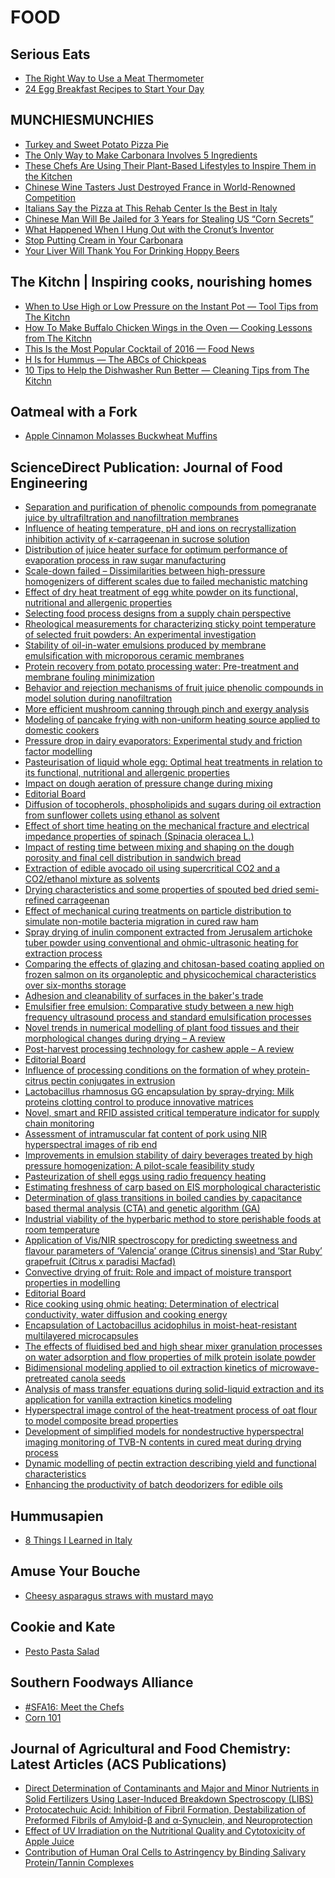 # FOOD

## Serious Eats
- [The Right Way to Use a Meat Thermometer](http://feeds.seriouseats.com/~r/seriouseatsfeaturesvideos/~3/yWSWBCj0ybM/how-to-take-meat-temperature-thermometer-cooking-doneness.html)
- [24 Egg Breakfast Recipes to Start Your Day](http://feeds.seriouseats.com/~r/seriouseatsfeaturesvideos/~3/5f6kqYtUiJo/egg-breakfast-recipes.html)

## MUNCHIESMUNCHIES
- [Turkey and Sweet Potato Pizza Pie](https://munchies.vice.com/en/recipes/turkey-and-sweet-potato-pizza-pie)
- [The Only Way to Make Carbonara Involves 5 Ingredients](https://munchies.vice.com/en/articles/the-definitive-way-to-make-the-worlds-best-comfort-food)
- [These Chefs Are Using Their Plant-Based Lifestyles to Inspire Them in the Kitchen](https://munchies.vice.com/en/articles/these-chefs-are-using-their-plant-based-lifestyles-to-inspire-them-in-the-kitchen)
- [Chinese Wine Tasters Just Destroyed France in World-Renowned Competition](https://munchies.vice.com/en/articles/china-just-destroyed-france-spain-and-america-in-a-wine-tasting)
- [Italians Say the Pizza at This Rehab Center Is the Best in Italy](https://munchies.vice.com/en/articles/italians-say-the-pizzeria-at-this-rehab-center-is-the-best-in-italy)
- [Chinese Man Will Be Jailed for 3 Years for Stealing US “Corn Secrets”](https://munchies.vice.com/en/articles/chinese-man-will-be-jailed-for-3-years-for-stealing-us-corn-secrets)
- [What Happened When I Hung Out with the Cronut’s Inventor](https://munchies.vice.com/en/articles/what-happened-when-i-hung-out-with-the-inventor-of-the-cronut)
- [Stop Putting Cream in Your Carbonara](https://munchies.vice.com/en/articles/stop-putting-cream-in-your-carbonara)
- [Your Liver Will Thank You For Drinking Hoppy Beers](https://munchies.vice.com/en/articles/drinking-hoppy-ipas-is-better-for-your-liver)

## The Kitchn | Inspiring cooks, nourishing homes
- [When to Use High or Low Pressure on the Instant Pot — Tool Tips from The Kitchn](http://feedproxy.google.com/~r/apartmenttherapy/thekitchn/~3/tUHobStKTwA/when-to-use-high-or-low-pressure-on-the-instant-pot-236432)
- [How To Make Buffalo Chicken Wings in the Oven — Cooking Lessons from The Kitchn](http://feedproxy.google.com/~r/apartmenttherapy/thekitchn/~3/g7Ik1t_-hsU/how-to-make-buffalo-wings-in-the-oven-cooking-lessons-from-the-kitchn-211577)
- [This Is the Most Popular Cocktail of 2016 — Food News](http://feedproxy.google.com/~r/apartmenttherapy/thekitchn/~3/aBqA_bkadAk/this-is-the-most-popular-cocktail-of-2016-237247)
- [H Is for Hummus — The ABCs of Chickpeas](http://feedproxy.google.com/~r/apartmenttherapy/thekitchn/~3/ZLP4IGeSlus/h-is-for-hummus-round-up-234693)
- [10 Tips to Help the Dishwasher Run Better — Cleaning Tips from The Kitchn](http://feedproxy.google.com/~r/apartmenttherapy/thekitchn/~3/quworzp96rw/10-tips-to-make-your-dishwasher-run-better-cleaning-tips-from-the-kitchn-104328)

## Oatmeal with a Fork
- [Apple Cinnamon Molasses Buckwheat Muffins](http://www.oatmealwithafork.com/2016/10/10/apple-cinnamon-molasses-buckwheat-muffins/)

## ScienceDirect Publication: Journal of Food Engineering
- [Separation and purification of phenolic compounds from pomegranate juice by ultrafiltration and nanofiltration membranes](http://rss.sciencedirect.com/action/redirectFile?&zone=main&currentActivity=feed&usageType=outward&url=http%3A%2F%2Fwww.sciencedirect.com%2Fscience%3F_ob%3DGatewayURL%26_origin%3DIRSSSEARCH%26_method%3DcitationSearch%26_piikey%3DS0260877416303405%26_version%3D1%26md5%3Db4a9009fe2fa3c1f8620a9c82ef54b6b)
- [Influence of heating temperature, pH and ions on recrystallization inhibition activity of κ-carrageenan in sucrose solution](http://rss.sciencedirect.com/action/redirectFile?&zone=main&currentActivity=feed&usageType=outward&url=http%3A%2F%2Fwww.sciencedirect.com%2Fscience%3F_ob%3DGatewayURL%26_origin%3DIRSSSEARCH%26_method%3DcitationSearch%26_piikey%3DS0260877416303387%26_version%3D1%26md5%3D99ec37b88efc4044a57299e85fa647f4)
- [Distribution of juice heater surface for optimum performance of evaporation process in raw sugar manufacturing](http://rss.sciencedirect.com/action/redirectFile?&zone=main&currentActivity=feed&usageType=outward&url=http%3A%2F%2Fwww.sciencedirect.com%2Fscience%3F_ob%3DGatewayURL%26_origin%3DIRSSSEARCH%26_method%3DcitationSearch%26_piikey%3DS0260877416303375%26_version%3D1%26md5%3D6708091fa37e53054b9732ac90198117)
- [Scale-down failed – Dissimilarities between high-pressure homogenizers of different scales due to failed mechanistic matching](http://rss.sciencedirect.com/action/redirectFile?&zone=main&currentActivity=feed&usageType=outward&url=http%3A%2F%2Fwww.sciencedirect.com%2Fscience%3F_ob%3DGatewayURL%26_origin%3DIRSSSEARCH%26_method%3DcitationSearch%26_piikey%3DS0260877416303429%26_version%3D1%26md5%3D996eaedff3a96ef3da1200f36bb02882)
- [Effect of dry heat treatment of egg white powder on its functional, nutritional and allergenic properties](http://rss.sciencedirect.com/action/redirectFile?&zone=main&currentActivity=feed&usageType=outward&url=http%3A%2F%2Fwww.sciencedirect.com%2Fscience%3F_ob%3DGatewayURL%26_origin%3DIRSSSEARCH%26_method%3DcitationSearch%26_piikey%3DS0260877416303454%26_version%3D1%26md5%3Dfdae941268524d41f49c4987aaf662a9)
- [Selecting food process designs from a supply chain perspective](http://rss.sciencedirect.com/action/redirectFile?&zone=main&currentActivity=feed&usageType=outward&url=http%3A%2F%2Fwww.sciencedirect.com%2Fscience%3F_ob%3DGatewayURL%26_origin%3DIRSSSEARCH%26_method%3DcitationSearch%26_piikey%3DS0260877416303399%26_version%3D1%26md5%3D1a28710cb20d86d78d2cdd32bc51d890)
- [Rheological measurements for characterizing sticky point temperature of selected fruit powders: An experimental investigation](http://rss.sciencedirect.com/action/redirectFile?&zone=main&currentActivity=feed&usageType=outward&url=http%3A%2F%2Fwww.sciencedirect.com%2Fscience%3F_ob%3DGatewayURL%26_origin%3DIRSSSEARCH%26_method%3DcitationSearch%26_piikey%3DS0260877416303211%26_version%3D1%26md5%3D74c244f28c58e8670e555a452563e14e)
- [Stability of oil-in-water emulsions produced by membrane emulsification with microporous ceramic membranes](http://rss.sciencedirect.com/action/redirectFile?&zone=main&currentActivity=feed&usageType=outward&url=http%3A%2F%2Fwww.sciencedirect.com%2Fscience%3F_ob%3DGatewayURL%26_origin%3DIRSSSEARCH%26_method%3DcitationSearch%26_piikey%3DS026087741630348X%26_version%3D1%26md5%3D24020a98974a4262dbcd8868d8f79e27)
- [Protein recovery from potato processing water: Pre-treatment and membrane fouling minimization](http://rss.sciencedirect.com/action/redirectFile?&zone=main&currentActivity=feed&usageType=outward&url=http%3A%2F%2Fwww.sciencedirect.com%2Fscience%3F_ob%3DGatewayURL%26_origin%3DIRSSSEARCH%26_method%3DcitationSearch%26_piikey%3DS0260877416303363%26_version%3D1%26md5%3D5d72259bf6b677a07df56022e4f9e21c)
- [Behavior and rejection mechanisms of fruit juice phenolic compounds in model solution during nanofiltration](http://rss.sciencedirect.com/action/redirectFile?&zone=main&currentActivity=feed&usageType=outward&url=http%3A%2F%2Fwww.sciencedirect.com%2Fscience%3F_ob%3DGatewayURL%26_origin%3DIRSSSEARCH%26_method%3DcitationSearch%26_piikey%3DS0260877416303478%26_version%3D1%26md5%3D65e19499edddf6201c04632b666d0edf)
- [More efficient mushroom canning through pinch and exergy analysis](http://rss.sciencedirect.com/action/redirectFile?&zone=main&currentActivity=feed&usageType=outward&url=http%3A%2F%2Fwww.sciencedirect.com%2Fscience%3F_ob%3DGatewayURL%26_origin%3DIRSSSEARCH%26_method%3DcitationSearch%26_piikey%3DS0260877416303442%26_version%3D1%26md5%3Dbcdd7bfb3f6c63a1ad5a0decfd5311b0)
- [Modeling of pancake frying with non-uniform heating source applied to domestic cookers](http://rss.sciencedirect.com/action/redirectFile?&zone=main&currentActivity=feed&usageType=outward&url=http%3A%2F%2Fwww.sciencedirect.com%2Fscience%3F_ob%3DGatewayURL%26_origin%3DIRSSSEARCH%26_method%3DcitationSearch%26_piikey%3DS0260877416303508%26_version%3D1%26md5%3D4f75776ab5b1cbe5b6161c1b2ebb34c4)
- [Pressure drop in dairy evaporators: Experimental study and friction factor modelling](http://rss.sciencedirect.com/action/redirectFile?&zone=main&currentActivity=feed&usageType=outward&url=http%3A%2F%2Fwww.sciencedirect.com%2Fscience%3F_ob%3DGatewayURL%26_origin%3DIRSSSEARCH%26_method%3DcitationSearch%26_piikey%3DS0260877416303430%26_version%3D1%26md5%3Dfcae73942d66dd64b156bb53e71f228b)
- [Pasteurisation of liquid whole egg: Optimal heat treatments in relation to its functional, nutritional and allergenic properties](http://rss.sciencedirect.com/action/redirectFile?&zone=main&currentActivity=feed&usageType=outward&url=http%3A%2F%2Fwww.sciencedirect.com%2Fscience%3F_ob%3DGatewayURL%26_origin%3DIRSSSEARCH%26_method%3DcitationSearch%26_piikey%3DS0260877416303685%26_version%3D1%26md5%3D33a62609a7bb3829a777c14e2855173c)
- [Impact on dough aeration of pressure change during mixing](http://rss.sciencedirect.com/action/redirectFile?&zone=main&currentActivity=feed&usageType=outward&url=http%3A%2F%2Fwww.sciencedirect.com%2Fscience%3F_ob%3DGatewayURL%26_origin%3DIRSSSEARCH%26_method%3DcitationSearch%26_piikey%3DS0260877416303132%26_version%3D1%26md5%3Dd2375d1bb40f87812edce9102d0f40d4)
- [Editorial Board](http://rss.sciencedirect.com/action/redirectFile?&zone=main&currentActivity=feed&usageType=outward&url=http%3A%2F%2Fwww.sciencedirect.com%2Fscience%3F_ob%3DGatewayURL%26_origin%3DIRSSSEARCH%26_method%3DcitationSearch%26_piikey%3DS0260877416303557%26_version%3D1%26md5%3Dfc9895fedc2293a78283eeaf323c36f5)
- [Diffusion of tocopherols, phospholipids and sugars during oil extraction from sunflower collets using ethanol as solvent](http://rss.sciencedirect.com/action/redirectFile?&zone=main&currentActivity=feed&usageType=outward&url=http%3A%2F%2Fwww.sciencedirect.com%2Fscience%3F_ob%3DGatewayURL%26_origin%3DIRSSSEARCH%26_method%3DcitationSearch%26_piikey%3DS0260877416303089%26_version%3D1%26md5%3Dec6378772096b8e047fda979e1b1150c)
- [Effect of short time heating on the mechanical fracture and electrical impedance properties of spinach (Spinacia oleracea L.)](http://rss.sciencedirect.com/action/redirectFile?&zone=main&currentActivity=feed&usageType=outward&url=http%3A%2F%2Fwww.sciencedirect.com%2Fscience%3F_ob%3DGatewayURL%26_origin%3DIRSSSEARCH%26_method%3DcitationSearch%26_piikey%3DS0260877416303065%26_version%3D1%26md5%3D6792045a2daae30bac7c94078e61d02c)
- [Impact of resting time between mixing and shaping on the dough porosity and final cell distribution in sandwich bread](http://rss.sciencedirect.com/action/redirectFile?&zone=main&currentActivity=feed&usageType=outward&url=http%3A%2F%2Fwww.sciencedirect.com%2Fscience%3F_ob%3DGatewayURL%26_origin%3DIRSSSEARCH%26_method%3DcitationSearch%26_piikey%3DS0260877416302667%26_version%3D1%26md5%3Da0e5b187aaa113b95537ca32c8ac377a)
- [Extraction of edible avocado oil using supercritical CO2 and a CO2/ethanol mixture as solvents](http://rss.sciencedirect.com/action/redirectFile?&zone=main&currentActivity=feed&usageType=outward&url=http%3A%2F%2Fwww.sciencedirect.com%2Fscience%3F_ob%3DGatewayURL%26_origin%3DIRSSSEARCH%26_method%3DcitationSearch%26_piikey%3DS0260877416303090%26_version%3D1%26md5%3D4e9a89d632a5659669e393f5496e5874)
- [Drying characteristics and some properties of spouted bed dried semi-refined carrageenan](http://rss.sciencedirect.com/action/redirectFile?&zone=main&currentActivity=feed&usageType=outward&url=http%3A%2F%2Fwww.sciencedirect.com%2Fscience%3F_ob%3DGatewayURL%26_origin%3DIRSSSEARCH%26_method%3DcitationSearch%26_piikey%3DS0260877416303120%26_version%3D1%26md5%3D8531750863118bea15348dd3e0e063a2)
- [Effect of mechanical curing treatments on particle distribution to simulate non-motile bacteria migration in cured raw ham](http://rss.sciencedirect.com/action/redirectFile?&zone=main&currentActivity=feed&usageType=outward&url=http%3A%2F%2Fwww.sciencedirect.com%2Fscience%3F_ob%3DGatewayURL%26_origin%3DIRSSSEARCH%26_method%3DcitationSearch%26_piikey%3DS0260877416303107%26_version%3D1%26md5%3D5347cd639371c070adde7c88c96b8155)
- [Spray drying of inulin component extracted from Jerusalem artichoke tuber powder using conventional and ohmic-ultrasonic heating for extraction process](http://rss.sciencedirect.com/action/redirectFile?&zone=main&currentActivity=feed&usageType=outward&url=http%3A%2F%2Fwww.sciencedirect.com%2Fscience%3F_ob%3DGatewayURL%26_origin%3DIRSSSEARCH%26_method%3DcitationSearch%26_piikey%3DS0260877416303144%26_version%3D1%26md5%3Df8e862716821670b5a0d847eddda1e49)
- [Comparing the effects of glazing and chitosan-based coating applied on frozen salmon on its organoleptic and physicochemical characteristics over six-months storage](http://rss.sciencedirect.com/action/redirectFile?&zone=main&currentActivity=feed&usageType=outward&url=http%3A%2F%2Fwww.sciencedirect.com%2Fscience%3F_ob%3DGatewayURL%26_origin%3DIRSSSEARCH%26_method%3DcitationSearch%26_piikey%3DS0260877416302710%26_version%3D1%26md5%3Dc3ac557832f76335336e854781214467)
- [Adhesion and cleanability of surfaces in the baker's trade](http://rss.sciencedirect.com/action/redirectFile?&zone=main&currentActivity=feed&usageType=outward&url=http%3A%2F%2Fwww.sciencedirect.com%2Fscience%3F_ob%3DGatewayURL%26_origin%3DIRSSSEARCH%26_method%3DcitationSearch%26_piikey%3DS0260877416303351%26_version%3D1%26md5%3Db12f1c043d8e6f05e8b6e6a7bb041f20)
- [Emulsifier free emulsion: Comparative study between a new high frequency ultrasound process and standard emulsification processes](http://rss.sciencedirect.com/action/redirectFile?&zone=main&currentActivity=feed&usageType=outward&url=http%3A%2F%2Fwww.sciencedirect.com%2Fscience%3F_ob%3DGatewayURL%26_origin%3DIRSSSEARCH%26_method%3DcitationSearch%26_piikey%3DS0260877416303119%26_version%3D1%26md5%3D34d4a1e4eb40c2f095b50f18d91bf211)
- [Novel trends in numerical modelling of plant food tissues and their morphological changes during drying – A review](http://rss.sciencedirect.com/action/redirectFile?&zone=main&currentActivity=feed&usageType=outward&url=http%3A%2F%2Fwww.sciencedirect.com%2Fscience%3F_ob%3DGatewayURL%26_origin%3DIRSSSEARCH%26_method%3DcitationSearch%26_piikey%3DS0260877416303077%26_version%3D1%26md5%3D0b182a391a3562353d62da77b2145d66)
- [Post-harvest processing technology for cashew apple – A review](http://rss.sciencedirect.com/action/redirectFile?&zone=main&currentActivity=feed&usageType=outward&url=http%3A%2F%2Fwww.sciencedirect.com%2Fscience%3F_ob%3DGatewayURL%26_origin%3DIRSSSEARCH%26_method%3DcitationSearch%26_piikey%3DS0260877416303223%26_version%3D1%26md5%3D34c80e1e4288616d17ac81d52e71bea8)
- [Editorial Board](http://rss.sciencedirect.com/action/redirectFile?&zone=main&currentActivity=feed&usageType=outward&url=http%3A%2F%2Fwww.sciencedirect.com%2Fscience%3F_ob%3DGatewayURL%26_origin%3DIRSSSEARCH%26_method%3DcitationSearch%26_piikey%3DS0260877416303302%26_version%3D1%26md5%3Df7dab5bcdcfcbc1c572e82d8874326d0)
- [Influence of processing conditions on the formation of whey protein-citrus pectin conjugates in extrusion](http://rss.sciencedirect.com/action/redirectFile?&zone=main&currentActivity=feed&usageType=outward&url=http%3A%2F%2Fwww.sciencedirect.com%2Fscience%3F_ob%3DGatewayURL%26_origin%3DIRSSSEARCH%26_method%3DcitationSearch%26_piikey%3DS0260877416302928%26_version%3D1%26md5%3Da819598eabbe88c37124570d4cd8c608)
- [Lactobacillus rhamnosus GG encapsulation by spray-drying: Milk proteins clotting control to produce innovative matrices](http://rss.sciencedirect.com/action/redirectFile?&zone=main&currentActivity=feed&usageType=outward&url=http%3A%2F%2Fwww.sciencedirect.com%2Fscience%3F_ob%3DGatewayURL%26_origin%3DIRSSSEARCH%26_method%3DcitationSearch%26_piikey%3DS0260877416302886%26_version%3D1%26md5%3D6056048446823c14643b7285037d1dd7)
- [Novel, smart and RFID assisted critical temperature indicator for supply chain monitoring](http://rss.sciencedirect.com/action/redirectFile?&zone=main&currentActivity=feed&usageType=outward&url=http%3A%2F%2Fwww.sciencedirect.com%2Fscience%3F_ob%3DGatewayURL%26_origin%3DIRSSSEARCH%26_method%3DcitationSearch%26_piikey%3DS026087741630214X%26_version%3D1%26md5%3D9faec711ad738ebb914666a5c88f3a2e)
- [Assessment of intramuscular fat content of pork using NIR hyperspectral images of rib end](http://rss.sciencedirect.com/action/redirectFile?&zone=main&currentActivity=feed&usageType=outward&url=http%3A%2F%2Fwww.sciencedirect.com%2Fscience%3F_ob%3DGatewayURL%26_origin%3DIRSSSEARCH%26_method%3DcitationSearch%26_piikey%3DS0260877416302552%26_version%3D1%26md5%3D6e89e899f64a1fc3c607ba98302453f1)
- [Improvements in emulsion stability of dairy beverages treated by high pressure homogenization: A pilot-scale feasibility study](http://rss.sciencedirect.com/action/redirectFile?&zone=main&currentActivity=feed&usageType=outward&url=http%3A%2F%2Fwww.sciencedirect.com%2Fscience%3F_ob%3DGatewayURL%26_origin%3DIRSSSEARCH%26_method%3DcitationSearch%26_piikey%3DS0260877416302916%26_version%3D1%26md5%3D4646bbe6edac14af0fad3581f6b738b0)
- [Pasteurization of shell eggs using radio frequency heating](http://rss.sciencedirect.com/action/redirectFile?&zone=main&currentActivity=feed&usageType=outward&url=http%3A%2F%2Fwww.sciencedirect.com%2Fscience%3F_ob%3DGatewayURL%26_origin%3DIRSSSEARCH%26_method%3DcitationSearch%26_piikey%3DS0260877416302898%26_version%3D1%26md5%3D07cb99b1e85ceedf663ff6a540de0752)
- [Estimating freshness of carp based on EIS morphological characteristic](http://rss.sciencedirect.com/action/redirectFile?&zone=main&currentActivity=feed&usageType=outward&url=http%3A%2F%2Fwww.sciencedirect.com%2Fscience%3F_ob%3DGatewayURL%26_origin%3DIRSSSEARCH%26_method%3DcitationSearch%26_piikey%3DS0260877416302874%26_version%3D1%26md5%3Df8bd7fa61c38e88a6cc53ef21b9016dc)
- [Determination of glass transitions in boiled candies by capacitance based thermal analysis (CTA) and genetic algorithm (GA)](http://rss.sciencedirect.com/action/redirectFile?&zone=main&currentActivity=feed&usageType=outward&url=http%3A%2F%2Fwww.sciencedirect.com%2Fscience%3F_ob%3DGatewayURL%26_origin%3DIRSSSEARCH%26_method%3DcitationSearch%26_piikey%3DS0260877416302904%26_version%3D1%26md5%3D05925a6efad8c41afbc6b0a8cd008eb6)
- [Industrial viability of the hyperbaric method to store perishable foods at room temperature](http://rss.sciencedirect.com/action/redirectFile?&zone=main&currentActivity=feed&usageType=outward&url=http%3A%2F%2Fwww.sciencedirect.com%2Fscience%3F_ob%3DGatewayURL%26_origin%3DIRSSSEARCH%26_method%3DcitationSearch%26_piikey%3DS0260877416303016%26_version%3D1%26md5%3D0e9eb31ef90451d283f53f05ea19b594)
- [Application of Vis/NIR spectroscopy for predicting sweetness and flavour parameters of ‘Valencia’ orange (Citrus sinensis) and ‘Star Ruby’ grapefruit (Citrus x paradisi Macfad)](http://rss.sciencedirect.com/action/redirectFile?&zone=main&currentActivity=feed&usageType=outward&url=http%3A%2F%2Fwww.sciencedirect.com%2Fscience%3F_ob%3DGatewayURL%26_origin%3DIRSSSEARCH%26_method%3DcitationSearch%26_piikey%3DS0260877416303028%26_version%3D1%26md5%3D69489aa78563ecc97ea1863264111860)
- [Convective drying of fruit: Role and impact of moisture transport properties in modelling](http://rss.sciencedirect.com/action/redirectFile?&zone=main&currentActivity=feed&usageType=outward&url=http%3A%2F%2Fwww.sciencedirect.com%2Fscience%3F_ob%3DGatewayURL%26_origin%3DIRSSSEARCH%26_method%3DcitationSearch%26_piikey%3DS0260877416303004%26_version%3D1%26md5%3Dbcbe0a374529cbb367247e33d43012b8)
- [Editorial Board](http://rss.sciencedirect.com/action/redirectFile?&zone=main&currentActivity=feed&usageType=outward&url=http%3A%2F%2Fwww.sciencedirect.com%2Fscience%3F_ob%3DGatewayURL%26_origin%3DIRSSSEARCH%26_method%3DcitationSearch%26_piikey%3DS0260877416303168%26_version%3D1%26md5%3D32a2afaee5c56466e242714396f2f881)
- [Rice cooking using ohmic heating: Determination of electrical conductivity, water diffusion and cooking energy](http://rss.sciencedirect.com/action/redirectFile?&zone=main&currentActivity=feed&usageType=outward&url=http%3A%2F%2Fwww.sciencedirect.com%2Fscience%3F_ob%3DGatewayURL%26_origin%3DIRSSSEARCH%26_method%3DcitationSearch%26_piikey%3DS0260877416302643%26_version%3D1%26md5%3Da63422a85c2802b7156a7fe90101ff15)
- [Encapsulation of Lactobacillus acidophilus in moist-heat-resistant multilayered microcapsules](http://rss.sciencedirect.com/action/redirectFile?&zone=main&currentActivity=feed&usageType=outward&url=http%3A%2F%2Fwww.sciencedirect.com%2Fscience%3F_ob%3DGatewayURL%26_origin%3DIRSSSEARCH%26_method%3DcitationSearch%26_piikey%3DS0260877416302722%26_version%3D1%26md5%3D5df14db6b7d2dea1a5cb3e46691b2512)
- [The effects of fluidised bed and high shear mixer granulation processes on water adsorption and flow properties of milk protein isolate powder](http://rss.sciencedirect.com/action/redirectFile?&zone=main&currentActivity=feed&usageType=outward&url=http%3A%2F%2Fwww.sciencedirect.com%2Fscience%3F_ob%3DGatewayURL%26_origin%3DIRSSSEARCH%26_method%3DcitationSearch%26_piikey%3DS0260877416302680%26_version%3D1%26md5%3D8861cdc5d2657b0e2d0791654d539611)
- [Bidimensional modeling applied to oil extraction kinetics of microwave-pretreated canola seeds](http://rss.sciencedirect.com/action/redirectFile?&zone=main&currentActivity=feed&usageType=outward&url=http%3A%2F%2Fwww.sciencedirect.com%2Fscience%3F_ob%3DGatewayURL%26_origin%3DIRSSSEARCH%26_method%3DcitationSearch%26_piikey%3DS0260877416302692%26_version%3D1%26md5%3D085faa7d8f3cc1087b12112d8b6abf65)
- [Analysis of mass transfer equations during solid-liquid extraction and its application for vanilla extraction kinetics modeling](http://rss.sciencedirect.com/action/redirectFile?&zone=main&currentActivity=feed&usageType=outward&url=http%3A%2F%2Fwww.sciencedirect.com%2Fscience%3F_ob%3DGatewayURL%26_origin%3DIRSSSEARCH%26_method%3DcitationSearch%26_piikey%3DS0260877416302709%26_version%3D1%26md5%3D37493281f2898706bfe5e2edb64769fb)
- [Hyperspectral image control of the heat-treatment process of oat flour to model composite bread properties](http://rss.sciencedirect.com/action/redirectFile?&zone=main&currentActivity=feed&usageType=outward&url=http%3A%2F%2Fwww.sciencedirect.com%2Fscience%3F_ob%3DGatewayURL%26_origin%3DIRSSSEARCH%26_method%3DcitationSearch%26_piikey%3DS0260877416302679%26_version%3D1%26md5%3D585068e744d7a1a1a38998c7578d1e0d)
- [Development of simplified models for nondestructive hyperspectral imaging monitoring of TVB-N contents in cured meat during drying process](http://rss.sciencedirect.com/action/redirectFile?&zone=main&currentActivity=feed&usageType=outward&url=http%3A%2F%2Fwww.sciencedirect.com%2Fscience%3F_ob%3DGatewayURL%26_origin%3DIRSSSEARCH%26_method%3DcitationSearch%26_piikey%3DS0260877416302655%26_version%3D1%26md5%3D7c1556ed2e2f02ad4ad2f4d0e2e8e67d)
- [Dynamic modelling of pectin extraction describing yield and functional characteristics](http://rss.sciencedirect.com/action/redirectFile?&zone=main&currentActivity=feed&usageType=outward&url=http%3A%2F%2Fwww.sciencedirect.com%2Fscience%3F_ob%3DGatewayURL%26_origin%3DIRSSSEARCH%26_method%3DcitationSearch%26_piikey%3DS0260877416302862%26_version%3D1%26md5%3D70d453fb52ee88a4cf03ee37f16dcd04)
- [Enhancing the productivity of batch deodorizers for edible oils](http://rss.sciencedirect.com/action/redirectFile?&zone=main&currentActivity=feed&usageType=outward&url=http%3A%2F%2Fwww.sciencedirect.com%2Fscience%3F_ob%3DGatewayURL%26_origin%3DIRSSSEARCH%26_method%3DcitationSearch%26_piikey%3DS0260877416302849%26_version%3D1%26md5%3Dcd11138b049fbb9f920c903e77edbf96)

## Hummusapien
- [8 Things I Learned in Italy](http://www.hummusapien.com/8-things-learned-italy/)

## Amuse Your Bouche
- [Cheesy asparagus straws with mustard mayo](http://feedproxy.google.com/~r/amuse-your-bouche/MZbY/~3/m-KB3KrMoaw/)

## Cookie and Kate
- [Pesto Pasta Salad](http://feedproxy.google.com/~r/CookieAndKate/~3/U4Bxw6GuEqI/)

## Southern Foodways Alliance
- [#SFA16: Meet the Chefs](http://www.southernfoodways.org/sfa16-meet-the-chefs/)
- [Corn 101](http://www.southernfoodways.org/corn-101/)

## Journal of Agricultural and Food Chemistry: Latest Articles (ACS Publications)
- [Direct Determination of Contaminants and Major and
Minor Nutrients in Solid Fertilizers Using Laser-Induced Breakdown
Spectroscopy (LIBS)](http://feedproxy.google.com/~r/acs/jafcau/~3/c0dgAOWo5Ew/acs.jafc.6b04028)
- [Protocatechuic Acid: Inhibition of Fibril Formation,
Destabilization of Preformed Fibrils of Amyloid-β and
α-Synuclein, and Neuroprotection](http://feedproxy.google.com/~r/acs/jafcau/~3/4ncptB3le6I/acs.jafc.6b03217)
- [Effect of UV Irradiation on the Nutritional Quality
and Cytotoxicity of Apple Juice](http://feedproxy.google.com/~r/acs/jafcau/~3/OUIkU5Rkjas/acs.jafc.6b02491)
- [Contribution of Human Oral Cells to Astringency by
Binding Salivary Protein/Tannin Complexes](http://feedproxy.google.com/~r/acs/jafcau/~3/mae1W5djlMc/acs.jafc.6b02659)


